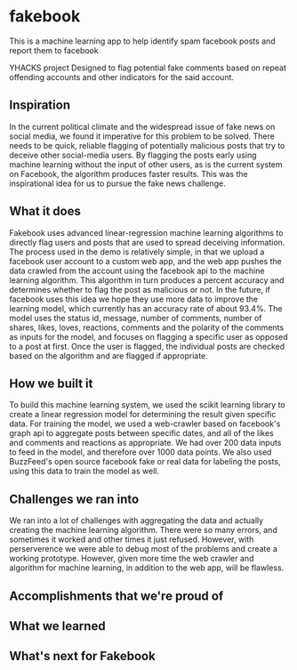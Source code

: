 # fakebook
This is a machine learning app to help identify spam facebook posts and report them to facebook

YHACKS project
Designed to flag potential fake comments based on repeat offending accounts and other indicators for the said account.

## Inspiration
In the current political climate and the widespread issue of fake news on social media, we found it imperative for this problem to be solved. There needs to be quick, reliable flagging of potentially malicious posts that try to deceive other social-media users. By flagging the posts early using machine learning without the input of other users, as is the current system on Facebook, the algorithm produces faster results. This was the inspirational idea for us to pursue the fake news challenge.

## What it does
Fakebook uses advanced linear-regression machine learning algorithms to directly flag users and posts that are used to spread deceiving information. The process used in the demo is relatively simple, in that we upload a facebook user account to a custom web app, and the web app pushes the data crawled from the account using the facebook api to the machine learning algorithm. This algorithm in turn produces a percent accuracy and determines whether to flag the post as malicious or not. In the future, if facebook uses this idea we hope they use more data to improve the learning model, which currently has an accuracy rate of about 93.4%. The model uses the status id, message, number of comments, number of shares, likes, loves, reactions, comments and the polarity of the comments as inputs for the model, and focuses on flagging a specific user as opposed to a post at first. Once the user is flagged, the individual posts are checked based on the algorithm and are flagged if appropriate. 

## How we built it
To build this machine learning system, we used the scikit learning library to create a linear regression model for determining the result given specific data. For training the model, we used a web-crawler based on facebook's graph api to aggregate posts between specific dates, and all of the likes and comments and reactions as appropriate. We had over 200 data inputs to feed in the model, and therefore over 1000 data points. We also used BuzzFeed's open source facebook fake or real data for labeling the posts, using this data to train the model as well.

## Challenges we ran into
We ran into a lot of challenges with aggregating the data and actually creating the machine learning algorithm. There were so many errors, and sometimes it worked and other times it just refused. However, with perserverence we were able to debug most of the problems and create a working prototype. However, given more time the web crawler and algorithm for machine learning, in addition to the web app, will be flawless.

## Accomplishments that we're proud of

## What we learned

## What's next for Fakebook
